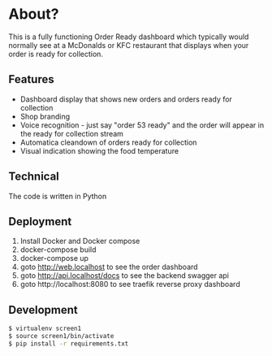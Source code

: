 # About?

This is a fully functioning Order Ready dashboard which typically would normally see at a McDonalds or KFC restaurant that displays when your order is ready for collection.

## Features
* Dashboard display that shows new orders and orders ready for collection
* Shop branding
* Voice recognition - just say "order 53 ready" and the order will appear in the ready for collection stream
* Automatica cleandown of orders ready for collection
* Visual indication showing the food temperature

## Technical
The code is written in Python 


## Deployment
1. Install Docker and  Docker compose
2. docker-compose build
3. docker-compose up
4. goto http://web.localhost to see the order dashboard
5. goto http://api.localhost/docs to see the backend swagger api  
6. goto http://localhost:8080 to see traefik reverse proxy dashboard

## Development
```bash
$ virtualenv screen1
$ source screen1/bin/activate
$ pip install -r requirements.txt
```